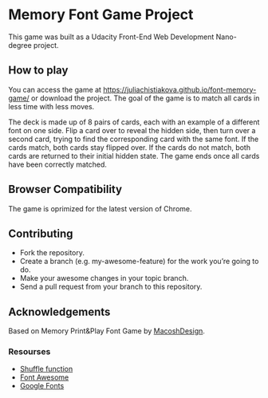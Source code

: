 # Memory Font Game Project

This game was built as a Udacity Front-End Web Development Nano-degree project. 

## How to play

You can access the game at https://juliachistiakova.github.io/font-memory-game/ or download the project. The goal of the game is to match all cards in less time with less moves. 

The deck is made up of 8 pairs of cards, each with an example of a different font on one side. Flip a card over to reveal the hidden side, then turn over a second card, trying to find the corresponding card with the same font. If the cards match, both cards stay flipped over.
If the cards do not match, both cards are returned to their initial hidden state. The game ends once all cards have been correctly matched.

## Browser Compatibility

The game is oprimized for the latest version of Chrome.

## Contributing

* Fork the repository.
* Create a branch (e.g. my-awesome-feature) for the work you’re going to do.
* Make your awesome changes in your topic branch.
* Send a pull request from your branch to this repository.

## Acknowledgements

Based on Memory Print&Play Font Game by [MacoshDesign](http://macoshdesign.pl).

### Resourses

* [Shuffle function](http://stackoverflow.com/a/2450976)
* [Font Awesome](https://fontawesome.com)
* [Google Fonts](https://fonts.google.com)
